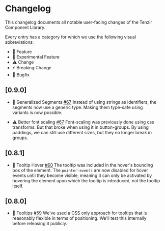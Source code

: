 # Changelog

This changelog documents all notable user-facing changes of the Tenzir 
Component Library.

Every entry has a category for which we use the following visual abbreviations:

- 🎁 Feature
- 🧬 Experimental Feature
- ⚠️  Change
- ⚡️ Breaking Change
- 🐞 Bugfix

## [0.9.0]
- 🎁 Generalized Segments [#67](https://github.com/tenzir/ui-component-library/pull/67)
Instead of using strings as identifiers, the segments now use a generic type.
Making them type-safe using variants is now possible.

- ⚠️  Better font scaling [#67](https://github.com/tenzir/ui-component-library/pull/67)
Font-scaling was previously done using css transforms. But that broke when using
it in button-groups. By using paddings, we can still use different sizes,
but they no longer break in groups.

## [0.8.1]
- 🐞 Tooltip Hover [#60](https://github.com/tenzir/ui-component-library/pull/60)
The tooltip was included in the hover's bounding box of the element. The 
`pointer-events` are now disabled for hover events until they become visible, 
meaning it can only be activated by hovering the element upon which the tooltip
is introduced, not the tooltip itself.

## [0.8.0]
- 🧬 Tooltips [#59](https://github.com/tenzir/ui-component-library/pull/59)
We've used a CSS only approach for tooltips that is reasonably flexible in terms
of positioning. We'll test this internally before releasing it publicly.
